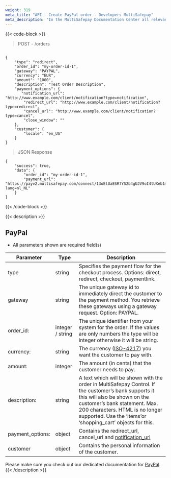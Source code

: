```yaml
---
weight: 319
meta_title: "API - Create PayPal order - Developers MultiSafepay"
meta_description: "In the MultiSafepay Documentation Center all relevant information regarding our Plugins and API. As well as Support pages for Payment Method, Tools and General Questions. You can also find the contact details of our Support Team and Integration Team."
---
```

{{< code-block >}}
> POST - /orders 

```shell

{
    "type": "redirect",
    "order_id": "my-order-id-1",
    "gateway": "PAYPAL",
    "currency": "EUR",
    "amount": "1000",
    "description": "Test Order Description",
    "payment_options": {
       "notification_url": "http://www.example.com/client/notification?type=notification",
        "redirect_url": "http://www.example.com/client/notification?type=redirect",
        "cancel_url": "http://www.example.com/client/notification?type=cancel", 
        "close_window": ""
    },
    "customer": {
        "locale": "en_US"
    }
}
```
> JSON Response

```shell
{
    "success": true,
    "data": {
        "order_id": "my-order-id-1",
        "payment_url": "https://payv2.multisafepay.com/connect/13oElUaESR7YS2b4gUJV9oI4tUXeb1mj1D8/?lang=nl_NL"
    }
}
```
{{< /code-block >}}

{{< description >}}
## PayPal
* All parameters shown are required field(s)

| Parameter                       | Type     | Description                                                                             |
|---------------------------------|----------|-----------------------------------------------------------------------------------------|
| type                            | string | Specifies the payment flow for the checkout process. Options: direct, redirect, checkout, paymentlink. |
| gateway                         | string | The unique gateway id to immediately direct the customer to the payment method. You retrieve these gateways using a gateway request. Option: PAYPAL. |
| order_id:                       | integer / string | The unique identifier from your system for the order. If the values are only numbers the type will be integer otherwise it will be string.                                   |
| currency:                       | string | The currency ([ISO-4217](https://www.iso.org/iso-4217-currency-codes.html)) you want the customer to pay with. |
| amount:                         | integer | The amount (in cents) that the customer needs to pay.                                   |
| description:                    | string | A text which will be shown with the order in MultiSafepay Control. If the customer’s bank supports it this will also be shown on the customer’s bank statement. Max. 200 characters. HTML is no longer supported. Use the ‘items’or ‘shopping_cart’ objects for this. |
| payment_options:                | object | Contains the redirect_url, cancel_url and [notification_url](/faq/api/how-does-the-notification-url-work/)                             |
| customer                        | object | Contains the personal information of the customer.                                         |


Please make sure you check out our dedicated documentation for [PayPal](/payment-methods/paypal/).
{{< /description >}}
